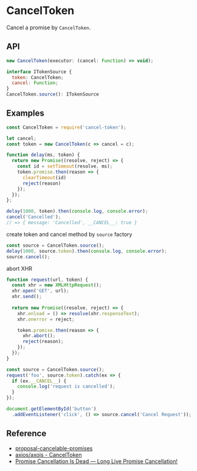CancelToken
===========

Cancel a promise by `CancelToken`.

## API
```js
new CancelToken(executor: (cancel: Function) => void);
```
```js
interface ITokenSource { 
  token: CancelToken;
  cancel: Function;
} 
CancelToken.source(): ITokenSource
```

## Examples
```js
const CancelToken = require('cancel-token');

let cancel;
const token = new CancelToken(c => cancel = c);

function delay(ms, token) {
  return new Promise((resolve, reject) => {
    const id = setTimeout(resolve, ms);
    token.promise.then(reason => {
      clearTimeout(id) 
      reject(reason)
    });
  });
};

delay(1000, token).then(console.log, console.error);
cancel('Cancelled'); 
// => { message: 'Cancelled', __CANCEL__: true }
```

create token and cancel method by `source` factory
```js
const source = CancelToken.source();
delay(1000, source.token).then(console.log, console.error);
source.cancel();
```

abort XHR
```js
function request(url, token) {
  const xhr = new XMLHttpRequest();
  xhr.open('GET', url);
  xhr.send();
  
  return new Promise((resolve, reject) => {
    xhr.onload = () => resolve(xhr.responseText);
    xhr.onerror = reject;

    token.promise.then(reason => {
      xhr.abort();
      reject(reason);
    });
  });
}

const source = CancelToken.source();
request('foo', source.token).catch(ex => {
  if (ex.__CANCEL__) {
    console.log('request is cancelled');
  }
});

document.getElementById('button')
  .addEventListener('click', () => source.cancel('Cancel Request'));
```

## Reference
- [proposal-cancelable-promises](https://github.com/tc39/proposal-cancelable-promises)
- [axios/axois - CancelToken](https://github.com/axios/axios)
- [Promise Cancellation Is Dead — Long Live Promise Cancellation!](https://medium.com/@benlesh/promise-cancellation-is-dead-long-live-promise-cancellation-c6601f1f5082)